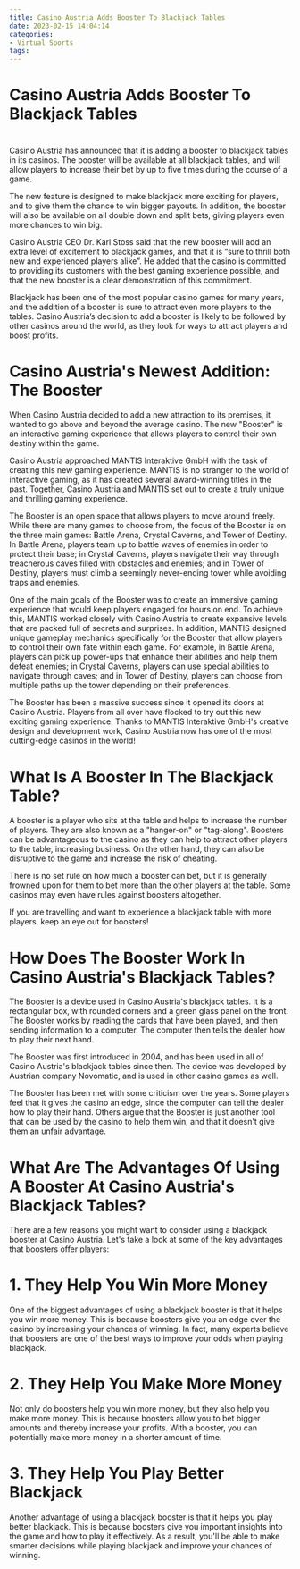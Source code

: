 ```yaml
---
title: Casino Austria Adds Booster To Blackjack Tables
date: 2023-02-15 14:04:14
categories:
- Virtual Sports
tags:
---
```



#  Casino Austria Adds Booster To Blackjack Tables

#

Casino Austria has announced that it is adding a booster to blackjack tables in its casinos. The booster will be available at all blackjack tables, and will allow players to increase their bet by up to five times during the course of a game.

The new feature is designed to make blackjack more exciting for players, and to give them the chance to win bigger payouts. In addition, the booster will also be available on all double down and split bets, giving players even more chances to win big.

Casino Austria CEO Dr. Karl Stoss said that the new booster will add an extra level of excitement to blackjack games, and that it is “sure to thrill both new and experienced players alike”. He added that the casino is committed to providing its customers with the best gaming experience possible, and that the new booster is a clear demonstration of this commitment.

Blackjack has been one of the most popular casino games for many years, and the addition of a booster is sure to attract even more players to the tables. Casino Austria’s decision to add a booster is likely to be followed by other casinos around the world, as they look for ways to attract players and boost profits.

#  Casino Austria's Newest Addition: The Booster

When Casino Austria decided to add a new attraction to its premises, it wanted to go above and beyond the average casino. The new "Booster" is an interactive gaming experience that allows players to control their own destiny within the game.

Casino Austria approached MANTIS Interaktive GmbH with the task of creating this new gaming experience. MANTIS is no stranger to the world of interactive gaming, as it has created several award-winning titles in the past. Together, Casino Austria and MANTIS set out to create a truly unique and thrilling gaming experience.

The Booster is an open space that allows players to move around freely. While there are many games to choose from, the focus of the Booster is on the three main games: Battle Arena, Crystal Caverns, and Tower of Destiny. In Battle Arena, players team up to battle waves of enemies in order to protect their base; in Crystal Caverns, players navigate their way through treacherous caves filled with obstacles and enemies; and in Tower of Destiny, players must climb a seemingly never-ending tower while avoiding traps and enemies.

One of the main goals of the Booster was to create an immersive gaming experience that would keep players engaged for hours on end. To achieve this, MANTIS worked closely with Casino Austria to create expansive levels that are packed full of secrets and surprises. In addition, MANTIS designed unique gameplay mechanics specifically for the Booster that allow players to control their own fate within each game. For example, in Battle Arena, players can pick up power-ups that enhance their abilities and help them defeat enemies; in Crystal Caverns, players can use special abilities to navigate through caves; and in Tower of Destiny, players can choose from multiple paths up the tower depending on their preferences.

The Booster has been a massive success since it opened its doors at Casino Austria. Players from all over have flocked to try out this new exciting gaming experience. Thanks to MANTIS Interaktive GmbH's creative design and development work, Casino Austria now has one of the most cutting-edge casinos in the world!

#  What Is A Booster In The Blackjack Table?

A booster is a player who sits at the table and helps to increase the number of players. They are also known as a "hanger-on" or "tag-along". Boosters can be advantageous to the casino as they can help to attract other players to the table, increasing business. On the other hand, they can also be disruptive to the game and increase the risk of cheating.

There is no set rule on how much a booster can bet, but it is generally frowned upon for them to bet more than the other players at the table. Some casinos may even have rules against boosters altogether.

If you are travelling and want to experience a blackjack table with more players, keep an eye out for boosters!

#  How Does The Booster Work In Casino Austria's Blackjack Tables?

The Booster is a device used in Casino Austria's blackjack tables. It is a rectangular box, with rounded corners and a green glass panel on the front. The Booster works by reading the cards that have been played, and then sending information to a computer. The computer then tells the dealer how to play their next hand.

The Booster was first introduced in 2004, and has been used in all of Casino Austria's blackjack tables since then. The device was developed by Austrian company Novomatic, and is used in other casino games as well.

The Booster has been met with some criticism over the years. Some players feel that it gives the casino an edge, since the computer can tell the dealer how to play their hand. Others argue that the Booster is just another tool that can be used by the casino to help them win, and that it doesn't give them an unfair advantage.

#  What Are The Advantages Of Using A Booster At Casino Austria's Blackjack Tables?

There are a few reasons you might want to consider using a blackjack booster at Casino Austria. Let's take a look at some of the key advantages that boosters offer players:

# 1. They Help You Win More Money

One of the biggest advantages of using a blackjack booster is that it helps you win more money. This is because boosters give you an edge over the casino by increasing your chances of winning. In fact, many experts believe that boosters are one of the best ways to improve your odds when playing blackjack.

# 2. They Help You Make More Money

Not only do boosters help you win more money, but they also help you make more money. This is because boosters allow you to bet bigger amounts and thereby increase your profits. With a booster, you can potentially make more money in a shorter amount of time.

# 3. They Help You Play Better Blackjack

Another advantage of using a blackjack booster is that it helps you play better blackjack. This is because boosters give you important insights into the game and how to play it effectively. As a result, you'll be able to make smarter decisions while playing blackjack and improve your chances of winning.